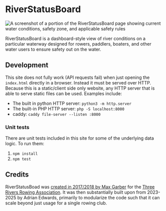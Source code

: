 # RiverStatusBoard

![A screenshot of a portion of the RiverStatusBoard page showing current water conditions, safety zone, and applicable safety rules](demo.png)


RiverStatusBoard is a dashboard-style view of river conditions on a particular waterway designed for rowers, paddlers, boaters, and other water users to ensure safety out on the water.

## Development

This site does not fully work (API requests fail) when just opening the `index.html` directly in a browser. Instead it must be served over HTTP. Because this is a static/client side only website, any HTTP server that is able to serve static files can be used. Examples include:
- The built in python HTTP server: `python3 -m http.server`
- The built-in PHP HTTP server: `php -S localhost:8000`
- caddy: `caddy file-server --listen :8000`


### Unit tests

There are unit tests included in this site for some of the underlying data logic. To run them:

1. `npm install`
2. `npm test`

## Credits

RiverStatusBoad was [created in 2017/2018 by Max Garber](https://github.com/maxgarber/RiverStatusBoard) for the [Three Rivers Rowing Association](https://www.threeriversrowing.org/safety). It was then substantially built upon from 2023-2025 by Adrian Edwards, primarily to modularize the code such that it can scale beyond just usage for a single rowing club.